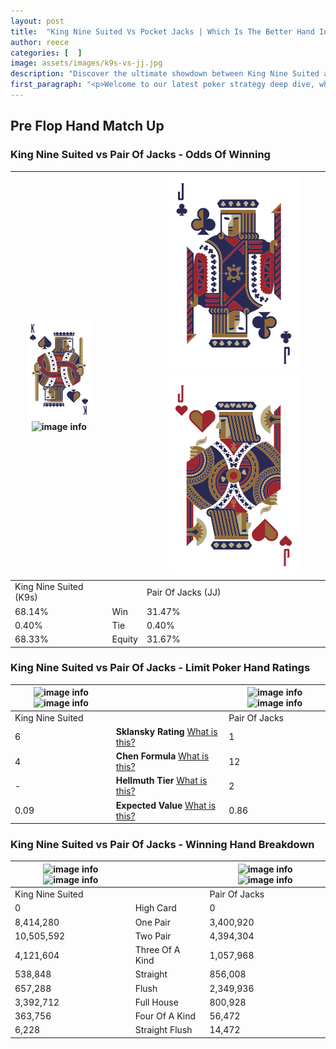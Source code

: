 ```yaml
---
layout: post
title:  "King Nine Suited Vs Pocket Jacks | Which Is The Better Hand In Poker? A Complete Guide"
author: reece
categories: [  ]
image: assets/images/k9s-vs-jj.jpg
description: "Discover the ultimate showdown between King Nine Suited and Pair Of Jacks in poker! Uncover the odds, strategies, and scenarios where one hand triumphs over the other. Get ready to up your poker game with this thrilling analysis."
first_paragraph: "<p>Welcome to our latest poker strategy deep dive, where we're pitting two distinct hands against each other in a high-stakes showdown: King Nine Suited vs Pair Of Jacks.</p><p>In the dynamic world of poker, every decision counts, and knowing which hand holds the upper hand is key to your success at the table.</p><p>In this article, we'll dissect these two hands, explore the scenarios where one dominates the other, and equip you with the knowledge to make strategic choices that can tip the odds in your favor.</p><p>Get ready to unravel the intriguing dynamics of these poker hands and elevate your game to new heights.</p>"
---
```




[comment]: # (sp0)

## Pre Flop Hand Match Up

<div class="table hand-ratings" markdown="1"> 



### King Nine Suited vs Pair Of Jacks - Odds Of Winning


    
| ![image info](assets/images/hand1/K.png) ![image info](assets/images/hand1/9s.png) |  | ![image info](assets/images/hand2/J.png) ![image info](assets/images/hand2/Jo.png) |
| -------- | -------- | -------- |
| King Nine Suited (K9s) |  | Pair Of Jacks (JJ) |
| 68.14% | Win | 31.47% |
| 0.40% | Tie | 0.40% |
| 68.33% | Equity | 31.67% |




[comment]: # (sp1)



### King Nine Suited vs Pair Of Jacks - Limit Poker Hand Ratings


    
| ![image info](https://www.riverpairs.com/assets/images/hand1/K.png) ![image info](https://www.riverpairs.com/assets/images/hand1/9s.png) |  | ![image info](https://www.riverpairs.com/assets/images/hand2/J.png) ![image info](https://www.riverpairs.com/assets/images/hand2/Jo.png) |
| -------- | -------- | -------- |
| King Nine Suited |  | Pair Of Jacks |
| 6 | **Sklansky Rating** [What is this?](/sklansky-rating-explained) | 1 |
| 4 | **Chen Formula** [What is this?](/chen-formula-explained) | 12 |
| - | **Hellmuth Tier** [What is this?](/Hellmuth-tier-explained) | 2 |
| 0.09 | **Expected Value** [What is this?](/expected-value-explained) | 0.86 |




[comment]: # (sp2)



### King Nine Suited vs Pair Of Jacks - Winning Hand Breakdown


    
| ![image info](https://www.riverpairs.com/assets/images/hand1/K.png) ![image info](https://www.riverpairs.com/assets/images/hand1/9s.png) |  | ![image info](https://www.riverpairs.com/assets/images/hand2/J.png) ![image info](https://www.riverpairs.com/assets/images/hand2/Jo.png) |
| -------- | -------- | -------- |
| King Nine Suited |  | Pair Of Jacks |
| 0 | High Card | 0 |
| 8,414,280 | One Pair | 3,400,920 |
| 10,505,592 | Two Pair | 4,394,304 |
| 4,121,604 | Three Of A Kind | 1,057,968 |
| 538,848 | Straight | 856,008 |
| 657,288 | Flush | 2,349,936 |
| 3,392,712 | Full House | 800,928 |
| 363,756 | Four Of A Kind | 56,472 |
| 6,228 | Straight Flush | 14,472 |




[comment]: # (sp3)



</div>

[comment]: # (sp4)



[comment]: # (sp5)

